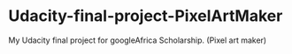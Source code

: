 # Udacity-final-project-PixelArtMaker
My Udacity final project for googleAfrica Scholarship. (Pixel art maker)
